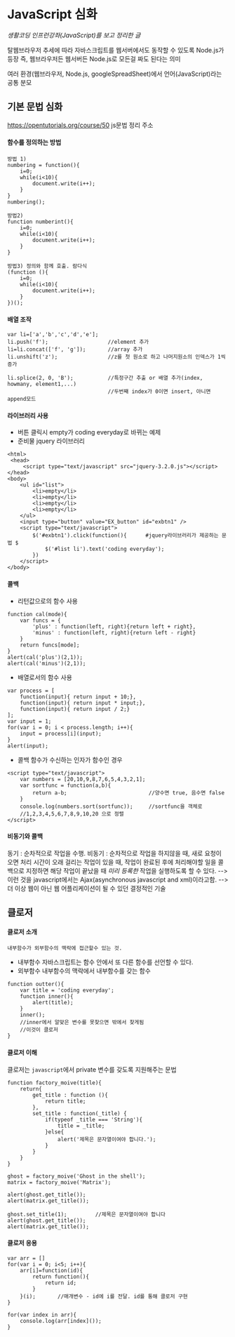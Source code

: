 # JavaScript 심화

 *생활코딩 인프런강좌(JavaScript)를 보고 정리한 글*

탈웹브라우저 추세에 따라 자바스크립트를 웹서버에서도 동작할 수 있도록 Node.js가 등장
즉, 웹브라우저든 웹서버든 Node.js로 모든걸 짜도 된다는 의미

여러 환경(웹브라우저, Node.js, googleSpreadSheet)에서 언어(JavaScript)라는 공통 분모
## 기본 문법 심화
 https://opentutorials.org/course/50 js문법 정리 주소
####  함수를 정의하는 방법
```
방법 1)
numbering = function(){
    i=0;
    while(i<10){
        document.write(i++);
    }
}
numbering();

방법2)
function numberint(){
    i=0;
    while(i<10){
        document.write(i++);
    }
}

방법3) 정의와 함께 호출. 람다식
(function (){
    i=0;
    while(i<10){
        document.write(i++);
    }
})();
```

#### 배열 조작
```
var li=['a','b','c','d','e'];
li.push('f');                   //element 추가
li=li.concat(['f', 'g']);       //array 추가
li.unshift('z');                //z를 첫 원소로 하고 나머지원소의 인덱스가 1씩 증가

li.splice(2, 0, 'B');           //특정구간 추출 or 배열 추가(index, howmany, element1,...)
                                //두번째 index가 0이면 insert, 아니면 append모드                                
```
#### 라이브러리 사용
- 버튼 클릭시 empty가 coding everyday로 바뀌는 예제
- 준비물 jquery 라이브러리
```
<html>
 <head>
     <script type="text/javascript" src="jquery-3.2.0.js"></script>
</head>
<body>
    <ul id="list">
        <li>empty</li>
        <li>empty</li>
        <li>empty</li>
        <li>empty</li>
    </ul>
    <input type="button" value="EX_button" id="exbtn1" />
    <script type="text/javascript">
        $('#exbtn1').click(function(){      #jquery라이브러리가 제공하는 문법 $
            $('#list li').text('coding everyday');
        })
    </script>
</body>
```

#### 콜백
- 리턴값으로의 함수 사용
```
function cal(mode){
    var funcs = {
        'plus' : function(left, right){return left + right},
        'minus' : function(left, right){return left - right}
    }
    return funcs[mode];
}
alert(cal('plus')(2,1));
alert(cal('minus')(2,1));
```
- 배열로서의 함수 사용
```
var process = [
    function(input){ return input + 10;},
    function(input){ return input * input;},
    function(input){ return input / 2;}
];
var input = 1;
for(var i = 0; i < process.length; i++){
    input = process[i](input);
}
alert(input);
```
- 콜백
 함수가 수신하는 인자가 함수인 경우
 ```
 <script type="text/javascript">
     var numbers = [20,10,9,8,7,6,5,4,3,2,1];
     var sortfunc = function(a,b){
         return a-b;                          //양수면 true, 음수면 false
     }
     console.log(numbers.sort(sortfunc));     //sortfunc을 객체로
     //1,2,3,4,5,6,7,8,9,10,20 으로 정렬
 </script>
 ```
#### 비동기와 콜백
동기 : 순차적으로 작업을 수행.
비동기 : 순차적으로 작업을 하지않을 때, 새로 요청이 오면 처리
 시간이 오래 걸리는 작업이 있을 때, 작업이 완료된 후에 처리해야할 일을 콜백으로 지정하면 해당 작업이 끝났을 때 *미리 등록한* 작업을 실행하도록 할 수 있다.
--> 이런 것을 javascript에서는 Ajax(asynchronous javascript and xml)이라고함.
--> 더 이상 웹이 아닌 웹 어플리케이션이 될 수 있던 결정적인 기술

## 클로저
#### 클로저 소개
 `내부함수가 외부함수의 맥락에 접근할수 있는 것.`
- 내부함수
 자바스크립트는 함수 안에서 또 다른 함수를 선언할 수 있다.
 - 외부함수
 내부함수의 맥락에서 내부함수를 갖는 함수
```
function outter(){
    var title = 'coding everyday';
    function inner(){
        alert(title);
    }
    inner();
    //inner에서 알맞은 변수를 못찾으면 밖에서 찾게됨
    //이것이 클로저
}
```
#### 클로저 이해
클로저는 `javascript`에서 private 변수를 갖도록 지원해주는 문법
```
function factory_moive(title){
    return{
        get_title : function (){
            return title;
        },
        set_title : function(_title) {
            if(typeof _title === 'String'){
                title = _title;
            }else{
                alert('제목은 문자열이여야 합니다.');
            }
        }
    }
}

ghost = factory_moive('Ghost in the shell');
matrix = factory_moive('Matrix');

alert(ghost.get_title());
alert(matrix.get_title());

ghost.set_title(1);         //제목은 문자열이여야 합니다
alert(ghost.get_title());
alert(matrix.get_title());
```
#### 클로저 응용
```
var arr = []
for(var i = 0; i<5; i++){
    arr[i]=function(id){
        return function(){
            return id;           
        }
    }(i);       //매개변수 - id에 i를 전달. id를 통해 클로저 구현
}

for(var index in arr){
    console.log(arr[index]());
}
```
